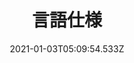 ---
title: 言語仕様
linkTitle: 言語仕様
bookCollapseSection: true
date: 2021-01-03T05:09:54.533Z
draft: false
---